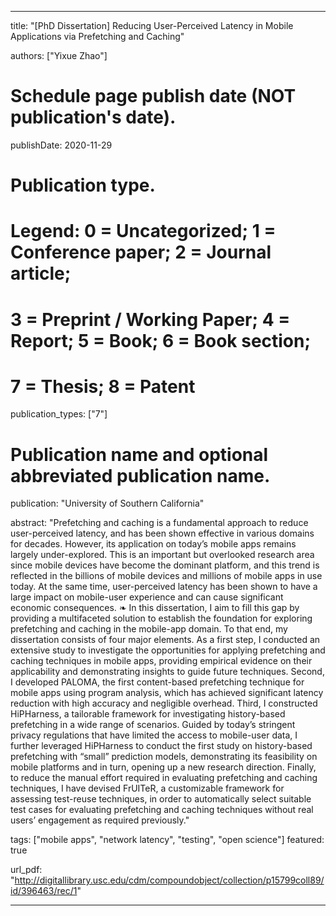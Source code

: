 ---

title: "[PhD Dissertation] Reducing User-Perceived Latency in Mobile Applications via Prefetching and Caching"

authors: ["Yixue Zhao"]

# Schedule page publish date (NOT publication's date).
publishDate: 2020-11-29

# Publication type.
# Legend: 0 = Uncategorized; 1 = Conference paper; 2 = Journal article;
# 3 = Preprint / Working Paper; 4 = Report; 5 = Book; 6 = Book section;
# 7 = Thesis; 8 = Patent
publication_types: ["7"]

# Publication name and optional abbreviated publication name.
publication: "University of Southern California"

abstract: "Prefetching and caching is a fundamental approach to reduce user-perceived latency, and has been shown effective in various domains for decades. However, its application on today’s mobile apps remains largely under-explored. This is an important but overlooked research area since mobile devices have become the dominant platform, and this trend is reflected in the billions of mobile devices and millions of mobile apps in use today. At the same time, user-perceived latency has been shown to have a large impact on mobile-user experience and can cause significant economic consequences. ❧ In this dissertation, I aim to fill this gap by providing a multifaceted solution to establish the foundation for exploring prefetching and caching in the mobile-app domain. To that end, my dissertation consists of four major elements. As a first step, I conducted an extensive study to investigate the opportunities for applying prefetching and caching techniques in mobile apps, providing empirical evidence on their applicability and demonstrating insights to guide future techniques. Second, I developed PALOMA, the first content-based prefetching technique for mobile apps using program analysis, which has achieved significant latency reduction with high accuracy and negligible overhead. Third, I constructed HiPHarness, a tailorable framework for investigating history-based prefetching in a wide range of scenarios. Guided by today’s stringent privacy regulations that have limited the access to mobile-user data, I further leveraged HiPHarness to conduct the first study on history-based prefetching with “small” prediction models, demonstrating its feasibility on mobile platforms and in turn, opening up a new research direction. Finally, to reduce the manual effort required in evaluating prefetching and caching techniques, I have devised FrUITeR, a customizable framework for assessing test-reuse techniques, in order to automatically select suitable test cases for evaluating prefetching and caching techniques without real users’ engagement as required previously."

tags: ["mobile apps", "network latency", "testing", "open science"]
featured: true

url_pdf: "http://digitallibrary.usc.edu/cdm/compoundobject/collection/p15799coll89/id/396463/rec/1"

---